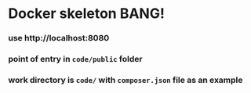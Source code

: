 # Docker skeleton BANG!

### use http://localhost:8080 
### point of entry in `code/public` folder
### work directory is `code/` with `composer.json` file as an example
